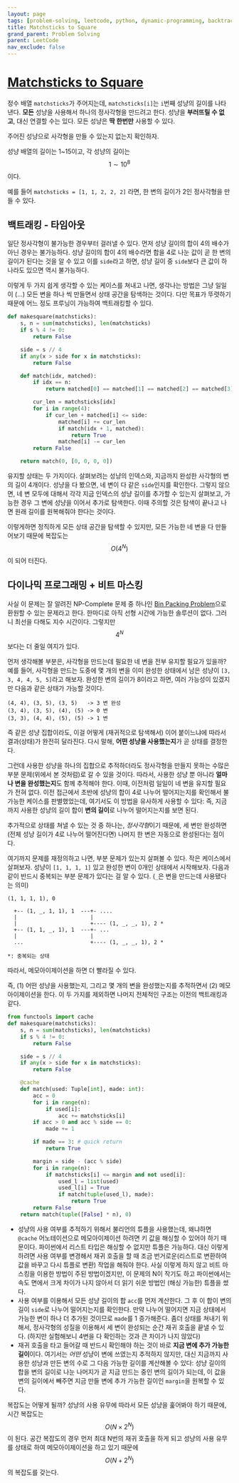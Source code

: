 ```yaml
---
layout: page
tags: [problem-solving, leetcode, python, dynamic-programming, backtracking]
title: Matchsticks to Square
grand_parent: Problem Solving
parent: LeetCode
nav_exclude: false
---
```


# [Matchsticks to Square](https://leetcode.com/problems/matchsticks-to-square/)

 정수 배열 `matchsticks`가 주어지는데, `matchsticks[i]`는 `i`번째
 성냥의 길이를 나타낸다. **모든** 성냥을 사용해서 하나의 정사각형을
 만드려고 한다. 성냥을 **부러뜨릴 수 없고**, 대신 연결할 수는
 있다. 모든 성냥은 **딱 한번만** 사용할 수 있다.

 주어진 성냥으로 사각형을 만들 수 있는지 없는지 확인하자.

 성냥 배열의 길이는 1~15이고, 각 성냥의 길이는 $$ 1 \sim 10^8 $$ 이다.

 예를 들어 `matchsticks = [1, 1, 2, 2, 2]` 라면, 한 변의 길이가 2인
 정사각형을 만들 수 있다.

## 백트래킹 - 타임아웃

 일단 정사각형이 불가능한 경우부터 걸러낼 수 있다. 먼저 성냥 길이의
 합이 4의 배수가 아닌 경우는 불가능하다. 성냥 길이의 합이 4의 배수라면
 합을 4로 나눈 값이 곧 한 변의 길이가 된다는 것을 알 수 있고 이를
 `side`라고 하면, 성냥 길이 중 `side`보다 큰 값이 하나라도 있으면 역시
 불가능하다.

 이렇게 두 가지 쉽게 생각할 수 있는 케이스를 쳐내고 나면, 생각나는
 방법은 그냥 일일이 (...) 모든 변을 하나 씩 만들면서 상태 공간을
 탐색하는 것이다. 다만 목표가 뚜렷하기 때문에 어느 정도 프루닝이
 가능하여 백트래킹할 수 있다.

```python
def makesquare(matchsticks):
    s, n = sum(matchsticks), len(matchsticks)
    if s % 4 != 0:
        return False

    side = s // 4
    if any(x > side for x in matchsticks):
        return False

    def match(idx, matched):
        if idx == n:
            return matched[0] == matched[1] == matched[2] == matched[3] == side

        cur_len = matchsticks[idx]
        for i in range(4):
            if cur_len + matched[i] <= side:
                matched[i] += cur_len
                if match(idx + 1, matched):
                    return True
                matched[i] -= cur_len
        return False

    return match(0, [0, 0, 0, 0])
```

 유지할 상태는 두 가지이다. 살펴보려는 성냥의 인덱스와, 지금까지
 완성한 사각형의 변의 길이 4개이다. 성냥을 다 봤으면, 네 변이 다 같은
 `side`인지를 확인한다. 그렇지 않으면, 네 변 모두에 대해서 각각 지금
 인덱스의 성냥 길이를 추가할 수 있는지 살펴보고, 가능한 경우 그 변에
 성냥을 이어서 추가로 탐색한다. 이때 주의할 것은 탐색이 끝나고 나면
 원래 길이를 원복해줘야 한다는 것이다.

 이렇게하면 정직하게 모든 상태 공간을 탐색할 수 있지만, 모든 가능한 네
 변을 다 만들어보기 때문에 복잡도는 $$O(4^N)$$이 되어 터진다.

## 다이나믹 프로그래밍 + 비트 마스킹

 사실 이 문제는 잘 알려진 NP-Complete 문제 중 하나인 [Bin Packing
 Problem](https://en.wikipedia.org/wiki/Bin_packing_problem)으로
 환원할 수 있는 문제라고 한다. 한마디로 아직 선형 시간에 가능한
 솔루션이 없다. 그러니 최선을 다해도 지수 시간이다. 그렇지만
 $$4^N$$보다는 더 줄일 여지가 있다.

 먼저 생각해볼 부분은, 사각형을 만드는데 필요한 네 변을 전부 유지할
 필요가 있을까? 예를 들어, 사각형을 만드는 도중에 몇 개의 변을 이미
 완성한 상태에서 남은 성냥이 `[3, 3, 4, 4, 5, 5]`라고 해보자. 완성한
 변의 길이가 8이라고 하면, 여러 가능성이 있겠지만 다음과 같은 상태가
 가능할 것이다.

```
(4, 4), (3, 5), (3, 5)   -> 3 변 완성
(3, 4), (3, 5), (4), (5) -> 0 변
(3, 3), (4, 4), (5), (5) -> 1 변
```

 즉 같은 성냥 집합이라도, 이걸 어떻게 (재귀적으로 탐색해서) 이어
 붙이느냐에 따라서 결과(상태)가 완전히 달라진다. 다시 말해, **어떤
 성냥을 사용했는지**가 곧 상태를 결정한다.

 그런데 사용한 성냥을 하나의 집합으로 추적하더라도 정사각형을 만들지
 못하는 수많은 부분 문제(위에서 본 것처럼)로 갈 수 있을
 것이다. 따라서, 사용한 성냥 뿐 아니라 **얼마나 변을 완성했는지**도
 함께 추적해야 한다. 이때, 이전처럼 일일이 네 변을 유지할 필요가 전혀
 없다. 이전 접근에서 초반에 성냥의 합이 4로 나누어 떨어지는지를
 확인해서 불가능한 케이스를 판별했었는데, 여기서도 이 방법을 유사하게
 사용할 수 있다: 즉, 지금까지 사용한 성냥의 길이 합이 **변의 길이**로
 나누어 떨어지는지를 보면 된다.

 추가적으로 상태를 쳐낼 수 있는 것 중 하나는, *정사각형*이기 때문에,
 세 변만 완성하면 (전체 성냥 길이가 4로 나누어 떨어진다면) 나머지 한
 변은 자동으로 완성된다는 점이다.

 여기까지 문제를 재정의하고 나면, 부분 문제가 있는지 살펴볼 수
 있다. 작은 케이스에서 살펴보자. 성냥이 `[1, 1, 1, 1]` 있고 완성한
 변이 0개인 상태에서 시작해보자. 다음과 같이 반드시 중복되는 부분
 문제가 있다는 걸 알 수 있다. (`_`은 변을 만드는데 사용됐다는 의미)

```
(1, 1, 1, 1), 0

  +-- (1, _, 1, 1), 1  ---+- ....
  |                       |
  |                       +---- (1, _, _, 1), 2 *
  +-- (1, 1, _, 1), 1  ---+- ...
  |                       |
  ...                     +---- (1, _, _, 1), 2 *

*: 중복되는 상태
```

 따라서, 메모아이제이션을 하면 더 빨라질 수 있다.

 즉, (1) 어떤 성냥을 사용했는지, 그리고 몇 개의 변을 완성했는지를
 추적하면서 (2) 메모아이제이션을 한다. 이 두 가지를 제외하면 나머지
 전체적인 구조는 이전의 백트래킹과 같다.

```python
from functools import cache
def makesquare(matchsticks):
    s, n = sum(matchsticks), len(matchsticks)
    if s % 4 != 0:
        return False

    side = s // 4
    if any(x > side for x in matchsticks):
        return False

    @cache
    def match(used: Tuple[int], made: int):
        acc = 0
        for i in range(n):
            if used[i]:
                acc += matchsticks[i]
        if acc > 0 and acc % side == 0:
            made += 1

        if made == 3: # quick return
            return True

        margin = side - (acc % side)
        for i in range(n):
            if matchsticks[i] <= margin and not used[i]:
                used_l = list(used)
                used_l[i] = True
                if match(tuple(used_l), made):
                    return True
        return False
    return match(tuple([False] * n), 0)
```

 - 성냥의 사용 여부를 추적하기 위해서 불리언의 튜플을 사용했는데,
   왜냐하면 `@cache` 어노테이션으로 메모아이제이션 하려면 키 값을
   해싱할 수 있어야 하기 때문이다. 파이썬에서 리스트 타입은 해싱할 수
   없지만 튜플은 가능하다. 대신 이렇게 하려면 사용 여부를 변경해서
   재귀 호출을 할 때 조금 번거로운(리스트로 변환하여 값을 바꾸고 다시
   튜플로 변환) 작업을 해줘야 한다. 사실 이렇게 하지 않고 비트
   마스킹을 이용한 방법이 주된 방법이겠지만, 이 문제의 N이 작기도 하고
   파이썬에서는 속도 면에서 크게 차이가 나지 않아서 더 읽기 쉬운
   방법인 (해싱 가능한) 튜플을 썼다.
 - 사용 여부를 이용해서 모든 성냥 길이의 합 `acc`를 먼저 계산한다. 그
   후 이 합이 변의 길이 `side`로 나누어 떨어지는지를 확인한다. 만약
   나누어 떨어지면 지금 상태에서 가능한 변이 하나 더 추가된 것이므로
   `made`를 1 증가해준다. 좀더 상태를 쳐내기 위해서, 정사각형의 성질을
   이용해서 세 변이 완성되는 순간 재귀 호출을 끝낼 수 있다. (하지만
   실험해보니 4변을 다 확인하는 것과 큰 차이가 나지 않았다)
 - 재귀 호출을 타고 들어갈 때 반드시 확인해야 하는 것이 바로 **지금
   변에 추가 가능한 길이**이다. 여기서는 *어떤* 성냥이 변에 쓰였는지
   추적하지 않지만, 대신 지금까지 사용한 성냥과 만든 변의 수로 그 다음
   가능한 길이를 계산해볼 수 있다: 성냥 길이의 합을 변의 길이로 나눈
   나머지가 곧 지금 만드는 중인 변의 길이가 되는데, 이 값을 변의
   길이에서 빼주면 지금 만들 변에 추가 가능한 길이인 `margin`을 원복할
   수 있다.

 복잡도는 어떻게 될까? 성냥의 사용 유무에 따라서 모든 성냥을 훑어봐야
 하기 때문에, 시간 복잡도는 $$O(N \times 2^N)$$이 된다. 공간 복잡도의
 경우 먼저 최대 N번의 재귀 호출을 하게 되고 성냥의 사용 유무를 상태로
 하여 메모아이제이션을 하고 있기 때문에 $$O(N + 2^N)$$의 복잡도를
 갖는다.
